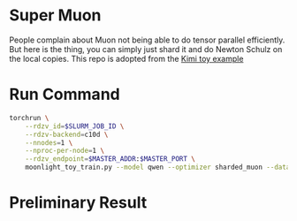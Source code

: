 # Super Muon
People complain about Muon not being able to do tensor parallel efficiently. But here is the thing, you can simply just shard it and do Newton Schulz on the local copies.
This repo is adopted from the [Kimi toy example](https://github.com/MoonshotAI/Moonlight/blob/master/examples/toy_train.py)

# Run Command
```bash
torchrun \
    --rdzv_id=$SLURM_JOB_ID \
    --rdzv-backend=c10d \
    --nnodes=1 \
    --nproc-per-node=1 \
    --rdzv_endpoint=$MASTER_ADDR:$MASTER_PORT \
    moonlight_toy_train.py --model qwen --optimizer sharded_muon --dataset openwebtext-100k --hidden_size 896 --lr 1e-3 --run_name sharded_muon
```

# Preliminary Result
